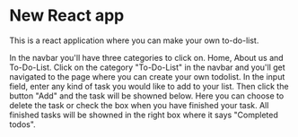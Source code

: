 # New React app
This is a react application where you can make your own to-do-list.

In the navbar you'll have three categories to click on. Home, About us and To-Do-List. 
Click on the category "To-Do-List" in the navbar and you'll get navigated to the page where you can create your own todolist. 
In the input field, enter any kind of task you would like to add to your list. Then click the button "Add" and the task will be showned below.
Here you can choose to delete the task or check the box when you have finished your task.
All finished tasks will be showned in the right box where it says "Completed todos".
